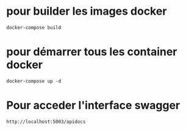 
# pour builder les images docker
```
docker-compose build
```

# pour démarrer tous les container docker
```
docker-compose up -d
```

# Pour acceder l'interface swagger
```
http://localhost:5003/apidocs
```



